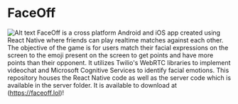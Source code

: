 # FaceOff
![Alt text](https://lh3.googleusercontent.com/bgv4x7meWoxZ-CwlpgB-rNUmirdKKWKfgkKZ8xHyxbDIgjA8WGtvJouq__-pN3v4Pg=h900-rw "Screenshot from game")
FaceOff is a cross platform Android and iOS app created using React Native where friends can play realtime matches against each other. The objective of the game is for users match their facial expressions on the screen to the emoji present on the screen to get points and have more points than their opponent. It utilizes Twilio's WebRTC libraries to implement videochat and Microsoft Cognitive Services to identify facial emotions. This repository houses the React Native code as well as the server code which is available in the server folder. It is available to download at (https://faceoff.lol)!
